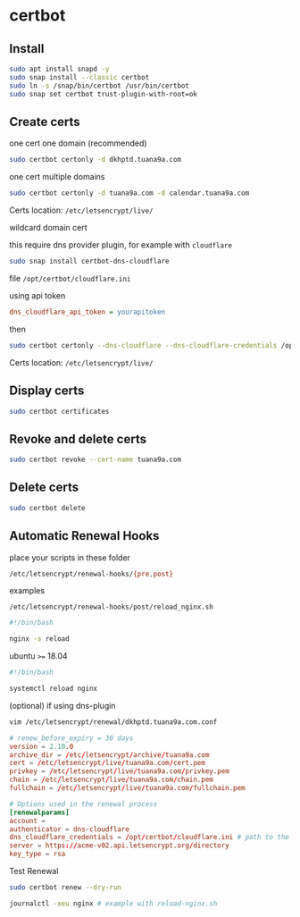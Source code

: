 # certbot

## Install

```bash
sudo apt install snapd -y
sudo snap install --classic certbot
sudo ln -s /snap/bin/certbot /usr/bin/certbot
sudo snap set certbot trust-plugin-with-root=ok
```

## Create certs

one cert one domain (recommended)

```bash
sudo certbot certonly -d dkhptd.tuana9a.com
```

one cert multiple domains

```bash
sudo certbot certonly -d tuana9a.com -d calendar.tuana9a.com
```

Certs location: `/etc/letsencrypt/live/`

wildcard domain cert

this require dns provider plugin, for example with `cloudflare`

```bash
sudo snap install certbot-dns-cloudflare
```

file `/opt/certbot/cloudflare.ini`

using api token

```ini
dns_cloudflare_api_token = yourapitoken
```

then

```bash
sudo certbot certonly --dns-cloudflare --dns-cloudflare-credentials /opt/certbot/cloudflare.ini -d tuana9a.com -d *.tuana9a.com
```

Certs location: `/etc/letsencrypt/live/`

## Display certs

```bash
sudo certbot certificates
```

## Revoke and delete certs

```bash
sudo certbot revoke --cert-name tuana9a.com
```

## Delete certs

```bash
sudo certbot delete
```

## Automatic Renewal Hooks

place your scripts in these folder

```bash
/etc/letsencrypt/renewal-hooks/{pre,post}
```

examples

`/etc/letsencrypt/renewal-hooks/post/reload_nginx.sh`

```bash
#!/bin/bash

nginx -s reload
```

ubuntu `>=` 18.04

```bash
#!/bin/bash

systemctl reload nginx
```

(optional) if using dns-plugin

```bash
vim /etc/letsencrypt/renewal/dkhptd.tuana9a.com.conf
```

```conf
# renew_before_expiry = 30 days
version = 2.10.0
archive_dir = /etc/letsencrypt/archive/tuana9a.com
cert = /etc/letsencrypt/live/tuana9a.com/cert.pem
privkey = /etc/letsencrypt/live/tuana9a.com/privkey.pem
chain = /etc/letsencrypt/live/tuana9a.com/chain.pem
fullchain = /etc/letsencrypt/live/tuana9a.com/fullchain.pem

# Options used in the renewal process
[renewalparams]
account =
authenticator = dns-cloudflare
dns_cloudflare_credentials = /opt/certbot/cloudflare.ini # path to the dns config
server = https://acme-v02.api.letsencrypt.org/directory
key_type = rsa
```

Test Renewal

```bash
sudo certbot renew --dry-run
```

```bash
journalctl -xeu nginx # example with reload-nginx.sh
```
